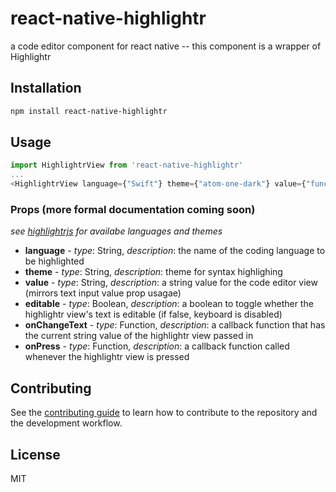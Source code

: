 # react-native-highlightr

a code editor component for react native -- this component is a wrapper of Highlightr

## Installation

```sh
npm install react-native-highlightr
```

## Usage

```js
import HighlightrView from 'react-native-highlightr'
...
<HighlightrView language={"Swift"} theme={"atom-one-dark"} value={"func helloWorld(){}"} onChangeText={someFunc}/>
```

### Props (more formal documentation coming soon)

*see [highlightrjs](https://highlightjs.org) for availabe languages and themes*

* **language** - *type*: String,  *description*: the name of the coding language to be highlighted
* **theme** - *type*: String, *description*: theme for syntax highlighing
* **value** - *type*: String, *description*: a string value for the code editor view (mirrors text input value prop usagae)
* **editable** - *type*: Boolean, *description*: a boolean to toggle whether the highlightr view's text is editable (if false, keyboard is disabled) 
* **onChangeText** - *type*: Function, *description*: a callback function that has the current string value of the highlightr view passed in 
* **onPress** - *type*: Function, *description*: a callback function called whenever the highlightr view is pressed 

## Contributing

See the [contributing guide](CONTRIBUTING.md) to learn how to contribute to the repository and the development workflow.

## License

MIT
